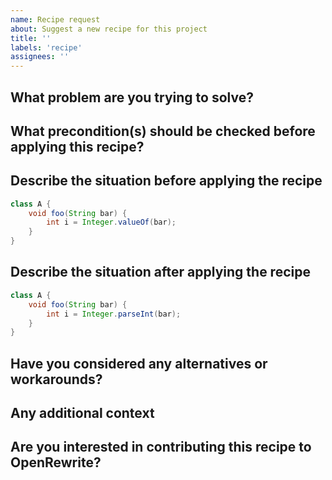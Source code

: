 ```yaml
---
name: Recipe request
about: Suggest a new recipe for this project
title: ''
labels: 'recipe'
assignees: ''
---
```

<!--
Thank you for suggesting a new recipe for OpenRewrite!
Feel free to delete any sections that don't apply to your request.
-->

## What problem are you trying to solve?

<!-- A description of a problem you encounter that you hope to resolve with a recipe. -->

## What precondition(s) should be checked before applying this recipe?

<!-- Should we limit execution to certain versions of languages or libraries for instance? -->

## Describe the situation before applying the recipe

<!-- Ideally as a self-contained code example, as a start to the recipe unit tests. -->

```java
class A {
    void foo(String bar) {
        int i = Integer.valueOf(bar);
    }
}
```

## Describe the situation after applying the recipe

<!-- Ideally as a self-contained code example, as a start to the recipe unit tests. -->

```java
class A {
    void foo(String bar) {
        int i = Integer.parseInt(bar);
    }
}
```

## Have you considered any alternatives or workarounds?

<!-- Any other ways to solve the problem, or ways to work around the problem. -->

## Any additional context

<!-- Any thoughts such as considerations and limitations when applying this recipe, or hints on the implementation. -->

## Are you interested in contributing this recipe to OpenRewrite?

<!-- Indicate if this is something you would like to work on, and how we can best support you in doing so.-->
